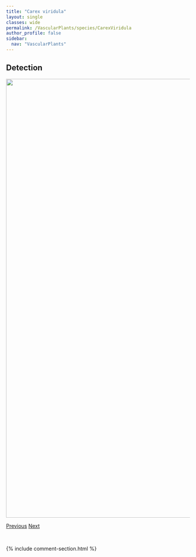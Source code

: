 ```yaml
---
title: "Carex viridula"
layout: single
classes: wide
permalink: /VascularPlants/species/CarexViridula
author_profile: false
sidebar:
  nav: "VascularPlants"
---
```


<h2>Detection</h2>

<a href="https://drive.google.com/uc?export=view&id=17jHyYHGZG9LPlubTGBmoZt9DSEtnJlRu">
<img src="https://drive.google.com/uc?export=view&id=17jHyYHGZG9LPlubTGBmoZt9DSEtnJlRu" height = "1200" width = "800">
</a>


<a href="/DevelopmentWebsite/VascularPlants/species/CarexVaginata" class="pagination--pager" title="Carex vaginata">Previous</a> <a href="/DevelopmentWebsite/VascularPlants/species/CarexXerantica" class="pagination--pager" title="Carex xerantica">Next</a>

<p>&nbsp;</p>

{% include comment-section.html %}
